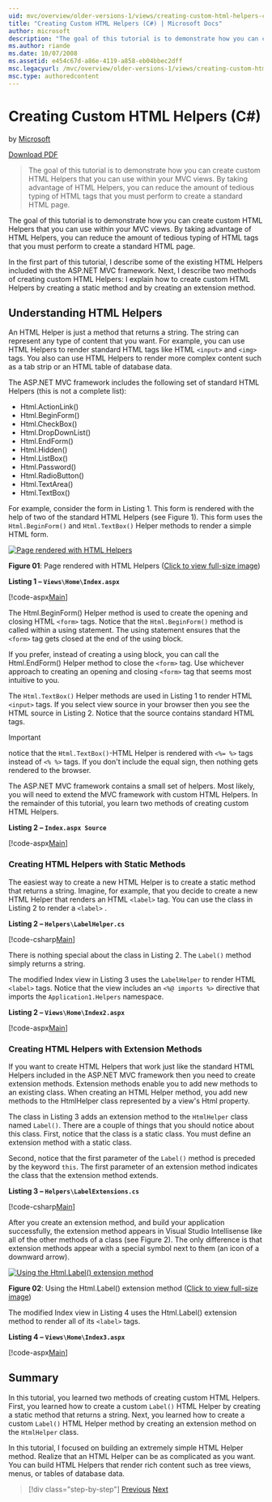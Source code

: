 ```yaml
---
uid: mvc/overview/older-versions-1/views/creating-custom-html-helpers-cs
title: "Creating Custom HTML Helpers (C#) | Microsoft Docs"
author: microsoft
description: "The goal of this tutorial is to demonstrate how you can create custom HTML Helpers that you can use within your MVC views. By taking advantage of HTML Helper..."
ms.author: riande
ms.date: 10/07/2008
ms.assetid: e454c67d-a86e-4119-a858-eb04bbec2dff
msc.legacyurl: /mvc/overview/older-versions-1/views/creating-custom-html-helpers-cs
msc.type: authoredcontent
---
```

# Creating Custom HTML Helpers (C#)

by [Microsoft](https://github.com/microsoft)

[Download PDF](https://download.microsoft.com/download/1/1/f/11f721aa-d749-4ed7-bb89-a681b68894e6/ASPNET_MVC_Tutorial_9_CS.pdf)

> The goal of this tutorial is to demonstrate how you can create custom HTML Helpers that you can use within your MVC views. By taking advantage of HTML Helpers, you can reduce the amount of tedious typing of HTML tags that you must perform to create a standard HTML page.

The goal of this tutorial is to demonstrate how you can create custom HTML Helpers that you can use within your MVC views. By taking advantage of HTML Helpers, you can reduce the amount of tedious typing of HTML tags that you must perform to create a standard HTML page.

In the first part of this tutorial, I describe some of the existing HTML Helpers included with the ASP.NET MVC framework. Next, I describe two methods of creating custom HTML Helpers: I explain how to create custom HTML Helpers by creating a static method and by creating an extension method.

## Understanding HTML Helpers

An HTML Helper is just a method that returns a string. The string can represent any type of content that you want. For example, you can use HTML Helpers to render standard HTML tags like HTML `<input>` and `<img>` tags. You also can use HTML Helpers to render more complex content such as a tab strip or an HTML table of database data.

The ASP.NET MVC framework includes the following set of standard HTML Helpers (this is not a complete list):

- Html.ActionLink()
- Html.BeginForm()
- Html.CheckBox()
- Html.DropDownList()
- Html.EndForm()
- Html.Hidden()
- Html.ListBox()
- Html.Password()
- Html.RadioButton()
- Html.TextArea()
- Html.TextBox()

For example, consider the form in Listing 1. This form is rendered with the help of two of the standard HTML Helpers (see Figure 1). This form uses the `Html.BeginForm()` and `Html.TextBox()` Helper methods to render a simple HTML form.

[![Page rendered with HTML Helpers](creating-custom-html-helpers-cs/_static/image2.png)](creating-custom-html-helpers-cs/_static/image1.png)

**Figure 01**: Page rendered with HTML Helpers ([Click to view full-size image](creating-custom-html-helpers-cs/_static/image3.png))

**Listing 1 – `Views\Home\Index.aspx`**

[!code-aspx[Main](creating-custom-html-helpers-cs/samples/sample1.aspx)]

The Html.BeginForm() Helper method is used to create the opening and closing HTML `<form>` tags. Notice that the `Html.BeginForm()` method is called within a using statement. The using statement ensures that the `<form>` tag gets closed at the end of the using block.

If you prefer, instead of creating a using block, you can call the Html.EndForm() Helper method to close the `<form>` tag. Use whichever approach to creating an opening and closing `<form>` tag that seems most intuitive to you.

The `Html.TextBox()` Helper methods are used in Listing 1 to render HTML `<input>` tags. If you select view source in your browser then you see the HTML source in Listing 2. Notice that the source contains standard HTML tags.

> [!IMPORTANT]
> notice that the `Html.TextBox()`-HTML Helper is rendered with `<%= %>` tags instead of `<% %>` tags. If you don't include the equal sign, then nothing gets rendered to the browser.

The ASP.NET MVC framework contains a small set of helpers. Most likely, you will need to extend the MVC framework with custom HTML Helpers. In the remainder of this tutorial, you learn two methods of creating custom HTML Helpers.

**Listing 2 – `Index.aspx Source`**

[!code-aspx[Main](creating-custom-html-helpers-cs/samples/sample2.aspx)]

### Creating HTML Helpers with Static Methods

The easiest way to create a new HTML Helper is to create a static method that returns a string. Imagine, for example, that you decide to create a new HTML Helper that renders an HTML `<label>` tag. You can use the class in Listing 2 to render a `<label>` .

**Listing 2 – `Helpers\LabelHelper.cs`**

[!code-csharp[Main](creating-custom-html-helpers-cs/samples/sample3.cs)]

There is nothing special about the class in Listing 2. The `Label()` method simply returns a string.

The modified Index view in Listing 3 uses the `LabelHelper` to render HTML `<label>` tags. Notice that the view includes an `<%@ imports %>` directive that imports the `Application1.Helpers` namespace.

**Listing 2 – `Views\Home\Index2.aspx`**

[!code-aspx[Main](creating-custom-html-helpers-cs/samples/sample4.aspx)]

### Creating HTML Helpers with Extension Methods

If you want to create HTML Helpers that work just like the standard HTML Helpers included in the ASP.NET MVC framework then you need to create extension methods. Extension methods enable you to add new methods to an existing class. When creating an HTML Helper method, you add new methods to the HtmlHelper class represented by a view's Html property.

The class in Listing 3 adds an extension method to the `HtmlHelper` class named `Label()`. There are a couple of things that you should notice about this class. First, notice that the class is a static class. You must define an extension method with a static class.

Second, notice that the first parameter of the `Label()` method is preceded by the keyword `this`. The first parameter of an extension method indicates the class that the extension method extends.

**Listing 3 – `Helpers\LabelExtensions.cs`**

[!code-csharp[Main](creating-custom-html-helpers-cs/samples/sample5.cs)]

After you create an extension method, and build your application successfully, the extension method appears in Visual Studio Intellisense like all of the other methods of a class (see Figure 2). The only difference is that extension methods appear with a special symbol next to them (an icon of a downward arrow).

[![Using the Html.Label() extension method](creating-custom-html-helpers-cs/_static/image5.png)](creating-custom-html-helpers-cs/_static/image4.png)

**Figure 02**: Using the Html.Label() extension method  ([Click to view full-size image](creating-custom-html-helpers-cs/_static/image6.png))

The modified Index view in Listing 4 uses the Html.Label() extension method to render all of its `<label>` tags.

**Listing 4 – `Views\Home\Index3.aspx`**

[!code-aspx[Main](creating-custom-html-helpers-cs/samples/sample6.aspx)]

## Summary

In this tutorial, you learned two methods of creating custom HTML Helpers. First, you learned how to create a custom `Label()` HTML Helper by creating a static method that returns a string. Next, you learned how to create a custom `Label()` HTML Helper method by creating an extension method on the `HtmlHelper` class.

In this tutorial, I focused on building an extremely simple HTML Helper method. Realize that an HTML Helper can be as complicated as you want. You can build HTML Helpers that render rich content such as tree views, menus, or tables of database data.

> [!div class="step-by-step"]
> [Previous](asp-net-mvc-views-overview-cs.md)
> [Next](using-the-tagbuilder-class-to-build-html-helpers-cs.md)
